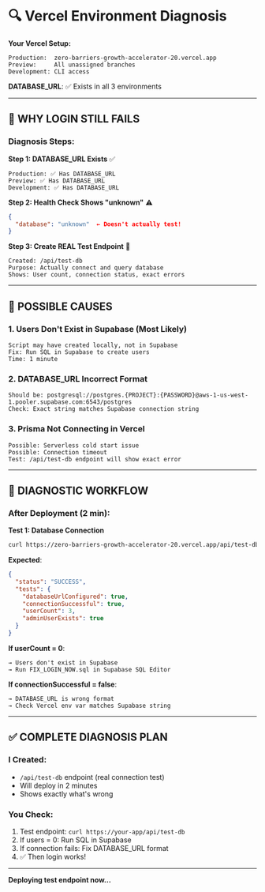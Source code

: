 # 🔍 Vercel Environment Diagnosis

**Your Vercel Setup:**

```
Production:  zero-barriers-growth-accelerator-20.vercel.app
Preview:     All unassigned branches
Development: CLI access
```

**DATABASE_URL**: ✅ Exists in all 3 environments

---

## 🚨 WHY LOGIN STILL FAILS

### **Diagnosis Steps:**

**Step 1: DATABASE_URL Exists** ✅

```
Production: ✅ Has DATABASE_URL
Preview: ✅ Has DATABASE_URL
Development: ✅ Has DATABASE_URL
```

**Step 2: Health Check Shows "unknown"** ⚠️

```json
{
  "database": "unknown"  ← Doesn't actually test!
}
```

**Step 3: Create REAL Test Endpoint** 🔧

```
Created: /api/test-db
Purpose: Actually connect and query database
Shows: User count, connection status, exact errors
```

---

## 🎯 **POSSIBLE CAUSES**

### **1. Users Don't Exist in Supabase** (Most Likely)

```
Script may have created locally, not in Supabase
Fix: Run SQL in Supabase to create users
Time: 1 minute
```

### **2. DATABASE_URL Incorrect Format**

```
Should be: postgresql://postgres.{PROJECT}:{PASSWORD}@aws-1-us-west-1.pooler.supabase.com:6543/postgres
Check: Exact string matches Supabase connection string
```

### **3. Prisma Not Connecting in Vercel**

```
Possible: Serverless cold start issue
Possible: Connection timeout
Test: /api/test-db endpoint will show exact error
```

---

## 🔧 **DIAGNOSTIC WORKFLOW**

### **After Deployment (2 min):**

**Test 1: Database Connection**

```bash
curl https://zero-barriers-growth-accelerator-20.vercel.app/api/test-db
```

**Expected**:

```json
{
  "status": "SUCCESS",
  "tests": {
    "databaseUrlConfigured": true,
    "connectionSuccessful": true,
    "userCount": 3,
    "adminUserExists": true
  }
}
```

**If userCount = 0**:

```
→ Users don't exist in Supabase
→ Run FIX_LOGIN_NOW.sql in Supabase SQL Editor
```

**If connectionSuccessful = false**:

```
→ DATABASE_URL is wrong format
→ Check Vercel env var matches Supabase string
```

---

## ✅ **COMPLETE DIAGNOSIS PLAN**

### **I Created**:

- `/api/test-db` endpoint (real connection test)
- Will deploy in 2 minutes
- Shows exactly what's wrong

### **You Check**:

1. Test endpoint: `curl https://your-app/api/test-db`
2. If users = 0: Run SQL in Supabase
3. If connection fails: Fix DATABASE_URL format
4. ✅ Then login works!

---

**Deploying test endpoint now...**
